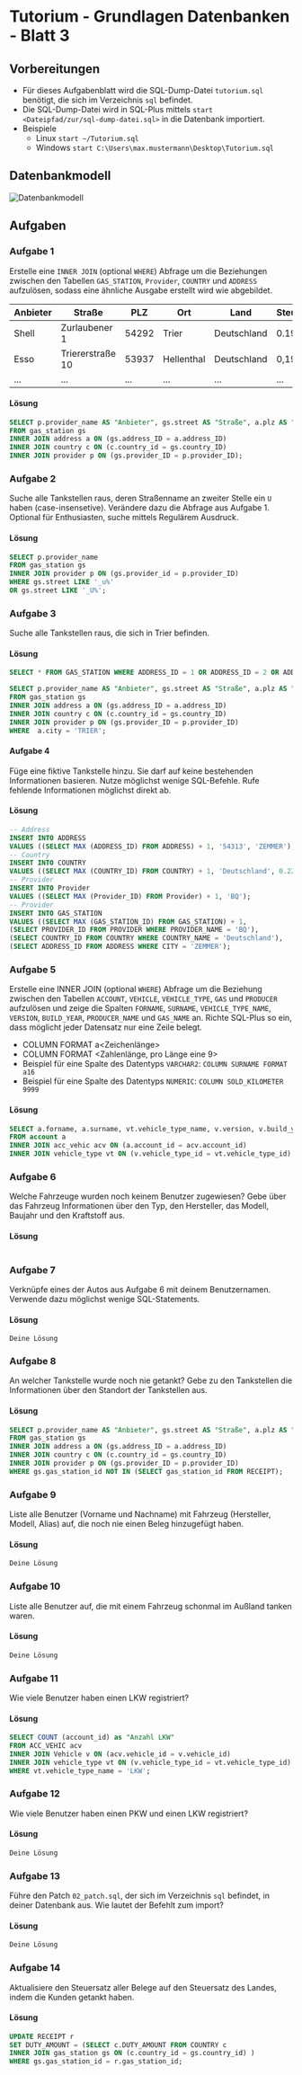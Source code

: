 # Tutorium - Grundlagen Datenbanken - Blatt 3

## Vorbereitungen
* Für dieses Aufgabenblatt wird die SQL-Dump-Datei `tutorium.sql` benötigt, die sich im Verzeichnis `sql` befindet.
* Die SQL-Dump-Datei wird in SQL-Plus mittels `start <Dateipfad/zur/sql-dump-datei.sql>` in die Datenbank importiert.
* Beispiele
  * Linux `start ~/Tutorium.sql`
  * Windows `start C:\Users\max.mustermann\Desktop\Tutorium.sql`

## Datenbankmodell
![Datenbankmodell](./img/datamodler_schema.png)

## Aufgaben

### Aufgabe 1
Erstelle eine `INNER JOIN` (optional `WHERE`) Abfrage um die Beziehungen zwischen den Tabellen `GAS_STATION`, `Provider`, `COUNTRY` und `ADDRESS` aufzulösen, sodass eine ähnliche Ausgabe erstellt wird wie abgebildet.

| Anbieter  | Straße            | PLZ   | Ort         | Land        | Steuer  |
| --------- | ----------------- | ----- | ----------- | ----------- | ------- |
| Shell     | Zurlaubener 1     | 54292 | Trier       | Deutschland | 0.19    |
| Esso      | Triererstraße 10  | 53937 | Hellenthal  | Deutschland | 0,19    |
| ...       | ...               | ...   | ...         | ...         | ...     |

#### Lösung
```sql
SELECT p.provider_name AS "Anbieter", gs.street AS "Straße", a.plz AS "PLZ", a.city AS "Ort", c.country_name AS "Land", c.duty_amount AS "Steuer"
FROM gas_station gs
INNER JOIN address a ON (gs.address_ID = a.address_ID)
INNER JOIN country c ON (c.country_id = gs.country_ID)
INNER JOIN provider p ON (gs.provider_ID = p.provider_ID);
```

### Aufgabe 2
Suche alle Tankstellen raus, deren Straßenname an zweiter Stelle ein `U` haben (case-insensetive). Verändere dazu die Abfrage aus Aufgabe 1. Optional für Enthusiasten, suche mittels Regulärem Ausdruck.

#### Lösung
```sql
SELECT p.provider_name 
FROM gas_station gs
INNER JOIN provider p ON (gs.provider_id = p.provider_ID)
WHERE gs.street LIKE '_u%'
OR gs.street LIKE '_U%';
```

### Aufgabe 3
Suche alle Tankstellen raus, die sich in Trier befinden.

#### Lösung
```sql
SELECT * FROM GAS_STATION WHERE ADDRESS_ID = 1 OR ADDRESS_ID = 2 OR ADDRESS_ID = 6 OR ADDRESS_ID = 11 OR ADDRESS_ID = 11;

SELECT p.provider_name AS "Anbieter", gs.street AS "Straße", a.plz AS "PLZ", a.city AS "Ort", c.country_name AS "Land", c.duty_amount AS "Steuer"
FROM gas_station gs
INNER JOIN address a ON (gs.address_ID = a.address_ID)
INNER JOIN country c ON (c.country_id = gs.country_ID)
INNER JOIN provider p ON (gs.provider_ID = p.provider_ID)
WHERE  a.city = 'TRIER';
```

#### Aufgabe 4
Füge eine fiktive Tankstelle hinzu. Sie darf auf keine bestehenden Informationen basieren. Nutze möglichst wenige SQL-Befehle. Rufe fehlende Informationen möglichst direkt ab.

#### Lösung
```sql
-- Address
INSERT INTO ADDRESS
VALUES ((SELECT MAX (ADDRESS_ID) FROM ADDRESS) + 1, '54313', 'ZEMMER');
-- Country
INSERT INTO COUNTRY
VALUES ((SELECT MAX (COUNTRY_ID) FROM COUNTRY) + 1, 'Deutschland', 0.22);
-- Provider
INSERT INTO Provider
VALUES ((SELECT MAX (Provider_ID) FROM Provider) + 1, 'BQ');
-- Provider
INSERT INTO GAS_STATION
VALUES ((SELECT MAX (GAS_STATION_ID) FROM GAS_STATION) + 1,
(SELECT PROVIDER_ID FROM PROVIDER WHERE PROVIDER_NAME = 'BQ'),
(SELECT COUNTRY_ID FROM COUNTRY WHERE COUNTRY_NAME = 'Deutschland'),
(SELECT ADDRESS_ID FROM ADDRESS WHERE CITY = 'ZEMMER');

```

### Aufgabe 5
Erstelle eine INNER JOIN (optional `WHERE`) Abfrage um die Beziehung zwischen den Tabellen `ACCOUNT`, `VEHICLE`, `VEHICLE_TYPE`, `GAS` und `PRODUCER` aufzulösen 
und zeige die Spalten `FORNAME`, `SURNAME`, `VEHICLE_TYPE_NAME`, `VERSION`, `BUILD_YEAR`, `PRODUCER_NAME` und `GAS_NAME` an. Richte SQL-Plus so ein, dass möglicht jeder Datensatz nur eine Zeile belegt.

* COLUMN <SPALTENNAME> FORMAT a<Zeichenlänge>
* COLUMN <SPALTENNAME> FORMAT <Zahlenlänge, pro Länge eine 9>
* Beispiel für eine Spalte des Datentyps `VARCHAR2`: `COLUMN SURNAME FORMAT a16`
* Beispiel für eine Spalte des Datentyps `NUMERIC`: `COLUMN SOLD_KILOMETER 9999`

#### Lösung
```sql
SELECT a.forname, a.surname, vt.vehicle_type_name, v.version, v.build_year, p.producer_name, g.gas_name
FROM account a
INNER JOIN acc_vehic acv ON (a.account_id = acv.account_id)
INNER JOIN vehicle_type vt ON (v.vehicle_type_id = vt.vehicle_type_id)
```

### Aufgabe 6
Welche Fahrzeuge wurden noch keinem Benutzer zugewiesen? Gebe über das Fahrzeug Informationen über den Typ, den Hersteller, das Modell, Baujahr und den Kraftstoff aus.

#### Lösung
```sql

```

### Aufgabe 7
Verknüpfe eines der Autos aus Aufgabe 6 mit deinem Benutzernamen. Verwende dazu möglichst wenige SQL-Statements.

#### Lösung
```
Deine Lösung
```

### Aufgabe 8
An welcher Tankstelle wurde noch nie getankt? Gebe zu den Tankstellen die Informationen über den Standort der Tankstellen aus.

#### Lösung
```sql
SELECT p.provider_name AS "Anbieter", gs.street AS "Straße", a.plz AS "PLZ", a.city AS "Ort", c.country_name AS "Land", c.duty_amount AS "Steuer"
FROM gas_station gs
INNER JOIN address a ON (gs.address_ID = a.address_ID)
INNER JOIN country c ON (c.country_id = gs.country_ID)
INNER JOIN provider p ON (gs.provider_ID = p.provider_ID)
WHERE gs.gas_station_id NOT IN (SELECT gas_station_id FROM RECEIPT);
```

### Aufgabe 9
Liste alle Benutzer (Vorname und Nachname) mit Fahrzeug (Hersteller, Modell, Alias) auf, die noch nie einen Beleg hinzugefügt haben.

#### Lösung
```sql
Deine Lösung
```

### Aufgabe 10
Liste alle Benutzer auf, die mit einem Fahrzeug schonmal im Außland tanken waren.

#### Lösung
```sql
Deine Lösung
```

### Aufgabe 11
Wie viele Benutzer haben einen LKW registriert?

#### Lösung
```sql
SELECT COUNT (account_id) as "Anzahl LKW"
FROM ACC_VEHIC acv
INNER JOIN Vehicle v ON (acv.vehicle_id = v.vehicle_id)
INNER JOIN vehicle_type vt ON (v.vehicle_type_id = vt.vehicle_type_id)
WHERE vt.vehicle_type_name = 'LKW';
```

### Aufgabe 12
Wie viele Benutzer haben einen PKW und einen LKW registriert?

#### Lösung
```sql
Deine Lösung
```

### Aufgabe 13
Führe den Patch `02_patch.sql`, der sich im Verzeichnis `sql` befindet, in deiner Datenbank aus. Wie lautet der Befehlt zum import?

#### Lösung
```sql
Deine Lösung
```

### Aufgabe 14
Aktualisiere den Steuersatz aller Belege auf den Steuersatz des Landes, indem die Kunden getankt haben.

#### Lösung
```sql
UPDATE RECEIPT r
SET DUTY_AMOUNT = (SELECT c.DUTY_AMOUNT FROM COUNTRY c
INNER JOIN gas_station gs ON (c.country_id = gs.country_id) )
WHERE gs.gas_station_id = r.gas_station_id;

```


